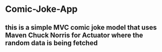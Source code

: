 # Comic-Joke-App
## this is a simple MVC comic joke model that uses Maven Chuck Norris for Actuator where the random data is being fetched
